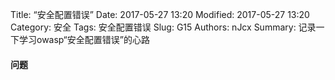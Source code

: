 Title: “安全配置错误”
Date: 2017-05-27 13:20
Modified: 2017-05-27 13:20
Category: 安全
Tags: 安全配置错误
Slug: G15
Authors: nJcx
Summary: 记录一下学习owasp“安全配置错误”的心路

#### 问题